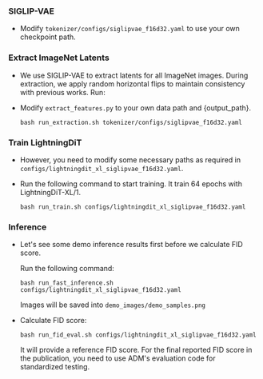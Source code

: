 ### SIGLIP-VAE

- Modify `tokenizer/configs/siglipvae_f16d32.yaml` to use your own checkpoint path.

### Extract ImageNet Latents

- We use SIGLIP-VAE to extract latents for all ImageNet images. During extraction, we apply random horizontal flips to maintain consistency with previous works. Run:

- Modify `extract_features.py` to your own data path and {output_path}.
    
    ```
    bash run_extraction.sh tokenizer/configs/siglipvae_f16d32.yaml
    ```


### Train LightningDiT

- However, you need to modify some necessary paths as required in ``configs/lightningdit_xl_siglipvae_f16d32.yaml``.

- Run the following command to start training. It train 64 epochs with LightningDiT-XL/1.

    ```
    bash run_train.sh configs/lightningdit_xl_siglipvae_f16d32.yaml
    ```

### Inference

- Let's see some demo inference results first before we calculate FID score.

    Run the following command:
    ```
    bash run_fast_inference.sh configs/lightningdit_xl_siglipvae_f16d32.yaml
    ```
    Images will be saved into ``demo_images/demo_samples.png``

- Calculate FID score:

    ```
    bash run_fid_eval.sh configs/lightningdit_xl_siglipvae_f16d32.yaml
    ```
    It will provide a reference FID score. For the final reported FID score in the publication, you need to use ADM's evaluation code for standardized testing.
